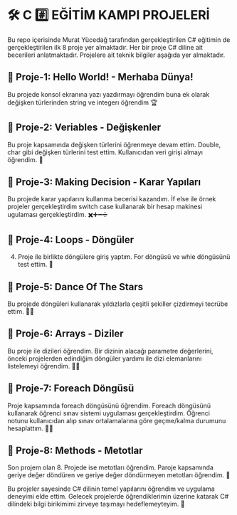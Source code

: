 # 🛠️ C #️⃣ EĞİTİM KAMPI PROJELERİ 
Bu repo içerisinde Murat Yücedağ tarafından gerçekleştirilen C# eğitimin de gerçekleştirilen ilk 8 proje yer almaktadır. 
Her bir proje C# diline ait becerileri anlatmaktadır. Projelere ait teknik bilgiler
aşağıda yer almaktadır.
## 💯 Proje-1: Hello World! - Merhaba Dünya! 
Bu projede konsol ekranına yazı yazdırmayı öğrendim buna ek olarak değişken türlerinden string ve integerı öğrendim 🏆
## 💯 Proje-2: Veriables - Değişkenler 
Bu proje kapsamında değişken türlerini öğrenmeye devam ettim. Double, char gibi değişken türlerini test ettim. Kullanıcıdan veri girişi almayı öğrendim. 🔡
## 💯 Proje-3: Making Decision - Karar Yapıları
Bu projede karar yapılarını kullanma becerisi kazandım. İf else ile örnek projeler gerçekleştirdim switch case kullanarak bir hesap makinesi ugulaması gerçekleştirdim. ✖️➕➖➗
## 💯 Proje-4: Loops - Döngüler 
4. Proje ile birlikte döngülere giriş yaptım. For döngüsü ve whie döngüsünü test ettim. 🔄
## 💯 Proje-5: Dance Of The Stars 
Bu projede döngüleri kullanarak yıldızlarla çeşitli şekiller çizdirmeyi tecrübe ettim. 🌟🌟
## 💯 Proje-6: Arrays - Diziler
Bu proje ile dizileri öğrendim. Bir dizinin alacağı parametre değerlerini, önceki projelerden edindiğim döngüler yardımı ile dizi elemanlarını listelemeyi öğrendim. 📝📌
## 💯 Proje-7: Foreach Döngüsü
Proje kapsamında foreach döngüsünü öğrendim. Foreach döngüsünü kullanarak öğrenci sınav sistemi uygulaması gerçekleştirdim.
Öğrenci notunu kullanıcıdan alıp sınav ortalamalarına göre geçme/kalma durumunu hesaplattım. 👩‍🎓
## 💯 Proje-8: Methods - Metotlar
Son projem olan 8. Projede ise metotları öğrendim. Paroje kapsamında geriye değer döndüren ve geriye değer döndürmeyen metotları öğrendim. 🎲

Bu projeler sayesinde C# dilinin temel yapılarını öğrendim ve uygulama deneyimi elde ettim.
Gelecek projelerde öğrendiklerimin üzerine katarak C# dilindeki bilgi birikimimi zirveye taşımayı hedeflemeyteyim. 🎯
